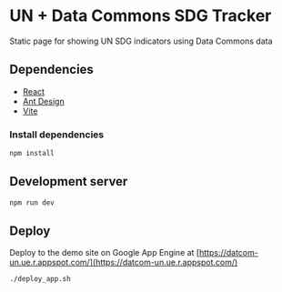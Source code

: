 # UN + Data Commons SDG Tracker

Static page for showing UN SDG indicators using Data Commons data

## Dependencies

- [React](https://react.dev/)
- [Ant Design](https://ant.design/)
- [Vite](https://vitejs.dev/)

### Install dependencies

```bash
npm install
```

## Development server

```bash
npm run dev
```

## Deploy

Deploy to the demo site on Google App Engine at [https://datcom-un.ue.r.appspot.com/](https://datcom-un.ue.r.appspot.com/)

```bash
./deploy_app.sh
```
